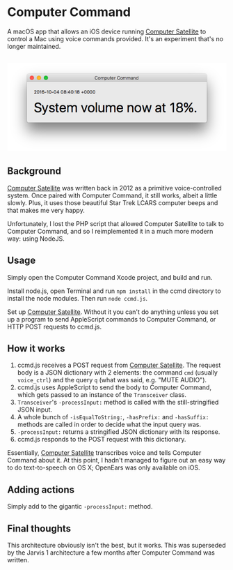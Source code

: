 # Computer Command

A macOS app that allows an iOS device running [Computer Satellite][1] to control a Mac using voice commands provided. It's an experiment that's no longer maintained. 

## ![Satellite screenshot](Screenshots/Command.png)

## Background

[Computer Satellite][1] was written back in 2012 as a primitive voice-controlled system. Once paired with Computer Command, it still works, albeit a little slowly. Plus, it uses those beautiful Star Trek LCARS computer beeps and that makes me very happy.

Unfortunately, I lost the PHP script that allowed Computer Satellite to talk to Computer Command, and so I reimplemented it in a much more modern way: using NodeJS.

## Usage

Simply open the Computer Command Xcode project, and build and run.

Install node.js, open Terminal and run `npm install` in the ccmd directory to install the node modules. Then run `node ccmd.js`.

Set up [Computer Satellite][1]. Without it you can't do anything unless you set up a program to send AppleScript commands to Computer Command, or HTTP POST requests to ccmd.js.

## How it works

1. ccmd.js receives a POST request from [Computer Satellite][1]. The request body is a JSON dictionary with 2 elements: the command `cmd` (usually `voice_ctrl`) and the query `q` (what was said, e.g. "MUTE AUDIO").
2. ccmd.js uses AppleScript to send the body to Computer Command, which gets passed to an instance of the `Transceiver` class.
3. `Transceiver`'s `-processInput:` method is called with the still-stringified JSON input.
4. A whole bunch of `-isEqualToString:`, `-hasPrefix:` and `-hasSuffix:` methods are called in order to decide what the input query was.
5. `-processInput:` returns a stringified JSON dictionary with its response.
6. ccmd.js responds to the POST request with this dictionary.

Essentially, [Computer Satellite][1] transcribes voice and tells Computer Command about it. At this point, I hadn't managed to figure out an easy way to do text-to-speech on OS X; OpenEars was only available on iOS.

## Adding actions

Simply add to the gigantic `-processInput:` method. 

## Final thoughts

This architecture obviously isn't the best, but it works. This was superseded by the Jarvis 1 architecture a few months after Computer Command was written.

[1]: https://github.com/taneliang/Computer-Satellite